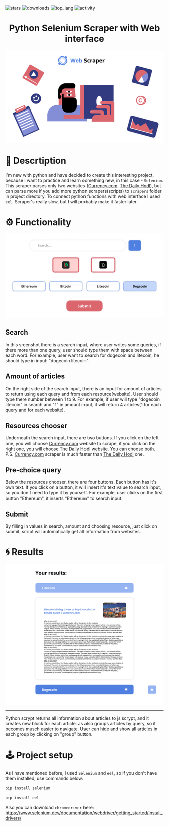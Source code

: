 ![stars](https://img.shields.io/github/stars/Brondee/Scraper?color=blue&style=flat-square)
![downloads](https://img.shields.io/github/downloads/Brondee/Scraper/total?color=pink&style=flat-square)
![top_lang](https://img.shields.io/github/languages/top/Brondee/Scraper?style=flat-square)
![activity](https://img.shields.io/github/commit-activity/y/Brondee/Scraper?color=red&style=flat-square)

<h1 align = "center">Python Selenium Scraper with Web interface</h1>

<img src = "project_screenshots/main-img2.png?raw=true" align = "center">

# 📝 Descrtiption
I'm new with python and have decided to create this interesting project, because I want to practice and learn something new, in this case - `Selenium`.
This scraper parses only two websites ([Currency.com](https://currency.com/), [The Daily Hodl](https://dailyhodl.com/)), but can parse more if you add more python scrapers(scripts) to `scrapers` folder in project directory. To connect python functions with web interface I used `eel`. Scraper's really slow, but I will probably make it faster later.

# ⚙️ Functionality 
![Alt text](project_screenshots/functionality2.png?raw=true "Title")
## Search
In this sreenshot there is a search input, where user writes some queries, if there more than one query, user should type them with space between each word. For example,
user want to search for dogecoin and litecoin, he should type in input: "dogecoin litecoin".
## Amount of articles 
On the right side of the search input, there is an input for amount of articles to return using each query and from each resource(website). User should type there number between 1 to 9. For example, if user will type "dogecoin litecoin" in search and "1" in amount input, it will return 4 articles(1 for each query and for each website).
## Resources chooser
Underneath the search input, there are two buttons. If you click on the left one, you will choose [Currency.com](https://currency.com/) website to scrape, if you click on the right one, you will choose [The Daily Hodl](https://dailyhodl.com/) website. You can choose both. P.S. [Currency.com](https://currency.com/) scraper is much faster than [The Daily Hodl](https://dailyhodl.com/) one.
## Pre-choice query
Below the resources chooser, there are four buttons. Each button has it's own text. If you click on a button, it will insert it's text value to search input, so you don't need to type it by yourself. For example, user clicks on the first button "Ethereum", it inserts "Ethereum" to search input.
## Submit
By filling in values in search, amount and choosing resource, just click on submit, script will automatically get all information from websites.

# 🌀 Results
![Alt text](project_screenshots/results.png?raw=true "Title")
____
Python scrypt returns all information about articles to js scrypt, and it creates new block for each article. Js also groups articles by query, so it becomes musch easier to navigate. User can hide and show all articles in each group by clicking on "group" button.

# 🕹 Project setup
As I have mentioned before, I used `Selenium` and `eel`, so if you don't have them installed, use commands below:
```python
pip install selenium
```
```python
pip install eel
```
Also you can download `chromedriver` here:
https://www.selenium.dev/documentation/webdriver/getting_started/install_drivers/
